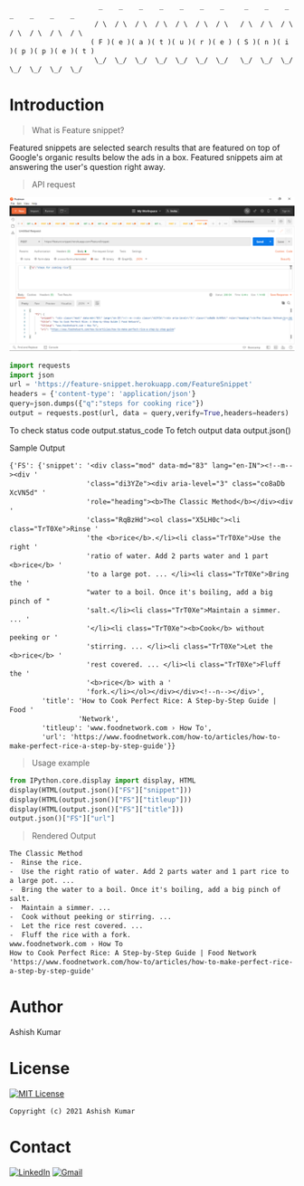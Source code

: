                           _    _    _    _    _    _    _     _    _    _    _    _    _    _
                         / \  / \  / \  / \  / \  / \  / \   / \  / \  / \  / \  / \  / \  / \
                        ( F )( e )( a )( t )( u )( r )( e ) ( S )( n )( i )( p )( p )( e )( t )
                         \_/  \_/  \_/  \_/  \_/  \_/  \_/   \_/  \_/  \_/  \_/  \_/  \_/  \_/
# Introduction
> What is Feature snippet?

Featured snippets are selected search results that are featured on top of Google's organic results below the ads in a box. Featured snippets aim at answering the user's question right away.

> API request

![](./APIimg.PNG)

```python
import requests
import json
url = 'https://feature-snippet.herokuapp.com/FeatureSnippet'
headers = {'content-type': 'application/json'}
query=json.dumps({"q":"steps for cooking rice"})
output = requests.post(url, data = query,verify=True,headers=headers)
```
To check status code
            output.status_code
To fetch output data
            output.json()

Sample Output
```text
{'FS': {'snippet': '<div class="mod" data-md="83" lang="en-IN"><!--m--><div '
                   'class="di3YZe"><div aria-level="3" class="co8aDb XcVN5d" '
                   'role="heading"><b>The Classic Method</b></div><div '
                   'class="RqBzHd"><ol class="X5LH0c"><li class="TrT0Xe">Rinse '
                   'the <b>rice</b>.</li><li class="TrT0Xe">Use the right '
                   'ratio of water. Add 2 parts water and 1 part <b>rice</b> '
                   'to a large pot. ... </li><li class="TrT0Xe">Bring the '
                   "water to a boil. Once it's boiling, add a big pinch of "
                   'salt.</li><li class="TrT0Xe">Maintain a simmer. ... '
                   '</li><li class="TrT0Xe"><b>Cook</b> without peeking or '
                   'stirring. ... </li><li class="TrT0Xe">Let the <b>rice</b> '
                   'rest covered. ... </li><li class="TrT0Xe">Fluff the '
                   '<b>rice</b> with a '
                   'fork.</li></ol></div></div><!--n--></div>',
        'title': 'How to Cook Perfect Rice: A Step-by-Step Guide | Food '
                 'Network',
        'titleup': 'www.foodnetwork.com › How To',
        'url': 'https://www.foodnetwork.com/how-to/articles/how-to-make-perfect-rice-a-step-by-step-guide'}}
```

> Usage example
```python
from IPython.core.display import display, HTML
display(HTML(output.json()["FS"]["snippet"]))
display(HTML(output.json()["FS"]["titleup"]))
display(HTML(output.json()["FS"]["title"]))
output.json()["FS"]["url"]
```
> Rendered Output
```
The Classic Method
-  Rinse the rice.
-  Use the right ratio of water. Add 2 parts water and 1 part rice to a large pot. ...
-  Bring the water to a boil. Once it's boiling, add a big pinch of salt.
-  Maintain a simmer. ...
-  Cook without peeking or stirring. ...
-  Let the rice rest covered. ...
-  Fluff the rice with a fork.
www.foodnetwork.com › How To
How to Cook Perfect Rice: A Step-by-Step Guide | Food Network
'https://www.foodnetwork.com/how-to/articles/how-to-make-perfect-rice-a-step-by-step-guide'
```

# Author
Ashish Kumar

# License
[![MIT License](https://img.shields.io/github/license/ashishcssom/How-to-set-up-python-on-Window-10.svg?style=flat-square&colorB=C62121)](https://github.com/ashishcssom/Feature-snippet/blob/main/LICENSE)
```
Copyright (c) 2021 Ashish Kumar
```

# Contact
[![LinkedIn](https://img.shields.io/badge/-Ashish%20Kumar-blue?style=social&logo=Linkedin&logoColor=blue&link=https://www.linkedin.com/in/ashishk766/)](https://www.linkedin.com/in/ashishk766/) 
[![Gmail](https://img.shields.io/badge/-Ashish%20Kumar-c14438?style=social&logo=Gmail&logoColor=red&link=mailto:ashish.krb7@gmail.com)](mailto:ashish.krb7@gmail.com) 

